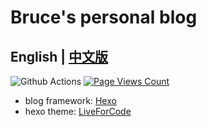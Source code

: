 #  Bruce's personal blog
English | [中文版](./README.CN.md)  
---
![Github Actions](https://github.com/2432001677/2432001677.github.io/actions/workflows/deploy.yml/badge.svg)
[![Page Views Count](https://badges.toozhao.com/badges/01FC3F4FD0NNFCX2R9W59048KW/green.svg)](https://badges.toozhao.com/stats/01FC3F4FD0NNFCX2R9W59048KW "Get your own page views count badge on badges.toozhao.com")
* blog framework: [Hexo](https://github.com/hexojs/hexo)
* hexo theme: [LiveForCode](https://github.com/first19326/Hexo-LiveForCode)
